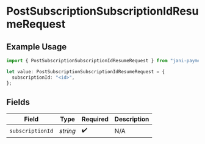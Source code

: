 # PostSubscriptionSubscriptionIdResumeRequest

## Example Usage

```typescript
import { PostSubscriptionSubscriptionIdResumeRequest } from "jani-payments/models/operations";

let value: PostSubscriptionSubscriptionIdResumeRequest = {
  subscriptionId: "<id>",
};
```

## Fields

| Field              | Type               | Required           | Description        |
| ------------------ | ------------------ | ------------------ | ------------------ |
| `subscriptionId`   | *string*           | :heavy_check_mark: | N/A                |